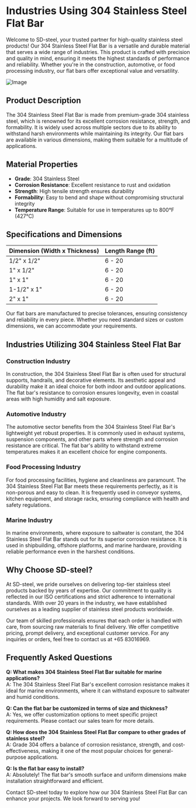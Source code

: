 # Industries Using 304 Stainless Steel Flat Bar

Welcome to SD-steel, your trusted partner for high-quality stainless steel products! Our 304 Stainless Steel Flat Bar is a versatile and durable material that serves a wide range of industries. This product is crafted with precision and quality in mind, ensuring it meets the highest standards of performance and reliability. Whether you're in the construction, automotive, or food processing industry, our flat bars offer exceptional value and versatility.

![Image](https://github.com/user-attachments/assets/2567258e-e124-4816-932d-1809bd27ef0b)

## Product Description

The 304 Stainless Steel Flat Bar is made from premium-grade 304 stainless steel, which is renowned for its excellent corrosion resistance, strength, and formability. It is widely used across multiple sectors due to its ability to withstand harsh environments while maintaining its integrity. Our flat bars are available in various dimensions, making them suitable for a multitude of applications.

## Material Properties

- **Grade**: 304 Stainless Steel  
- **Corrosion Resistance**: Excellent resistance to rust and oxidation  
- **Strength**: High tensile strength ensures durability  
- **Formability**: Easy to bend and shape without compromising structural integrity  
- **Temperature Range**: Suitable for use in temperatures up to 800°F (427°C)  

## Specifications and Dimensions

| Dimension (Width x Thickness) | Length Range (ft) |
|-------------------------------|-------------------|
| 1/2" x 1/2"                  | 6 - 20            |
| 1" x 1/2"                    | 6 - 20            |
| 1" x 1"                      | 6 - 20            |
| 1-1/2" x 1"                  | 6 - 20            |
| 2" x 1"                      | 6 - 20            |

Our flat bars are manufactured to precise tolerances, ensuring consistency and reliability in every piece. Whether you need standard sizes or custom dimensions, we can accommodate your requirements.

## Industries Utilizing 304 Stainless Steel Flat Bar

### Construction Industry

In construction, the 304 Stainless Steel Flat Bar is often used for structural supports, handrails, and decorative elements. Its aesthetic appeal and durability make it an ideal choice for both indoor and outdoor applications. The flat bar's resistance to corrosion ensures longevity, even in coastal areas with high humidity and salt exposure.

### Automotive Industry

The automotive sector benefits from the 304 Stainless Steel Flat Bar's lightweight yet robust properties. It is commonly used in exhaust systems, suspension components, and other parts where strength and corrosion resistance are critical. The flat bar's ability to withstand extreme temperatures makes it an excellent choice for engine components.

### Food Processing Industry

For food processing facilities, hygiene and cleanliness are paramount. The 304 Stainless Steel Flat Bar meets these requirements perfectly, as it is non-porous and easy to clean. It is frequently used in conveyor systems, kitchen equipment, and storage racks, ensuring compliance with health and safety regulations.

### Marine Industry

In marine environments, where exposure to saltwater is constant, the 304 Stainless Steel Flat Bar stands out for its superior corrosion resistance. It is used in shipbuilding, offshore platforms, and marine hardware, providing reliable performance even in the harshest conditions.

## Why Choose SD-steel?

At SD-steel, we pride ourselves on delivering top-tier stainless steel products backed by years of expertise. Our commitment to quality is reflected in our ISO certifications and strict adherence to international standards. With over 20 years in the industry, we have established ourselves as a leading supplier of stainless steel products worldwide.

Our team of skilled professionals ensures that each order is handled with care, from sourcing raw materials to final delivery. We offer competitive pricing, prompt delivery, and exceptional customer service. For any inquiries or orders, feel free to contact us at +65 83016969.

## Frequently Asked Questions

**Q: What makes 304 Stainless Steel Flat Bar suitable for marine applications?**  
A: The 304 Stainless Steel Flat Bar's excellent corrosion resistance makes it ideal for marine environments, where it can withstand exposure to saltwater and humid conditions.

**Q: Can the flat bar be customized in terms of size and thickness?**  
A: Yes, we offer customization options to meet specific project requirements. Please contact our sales team for more details.

**Q: How does the 304 Stainless Steel Flat Bar compare to other grades of stainless steel?**  
A: Grade 304 offers a balance of corrosion resistance, strength, and cost-effectiveness, making it one of the most popular choices for general-purpose applications.

**Q: Is the flat bar easy to install?**  
A: Absolutely! The flat bar's smooth surface and uniform dimensions make installation straightforward and efficient.

Contact SD-steel today to explore how our 304 Stainless Steel Flat Bar can enhance your projects. We look forward to serving you!